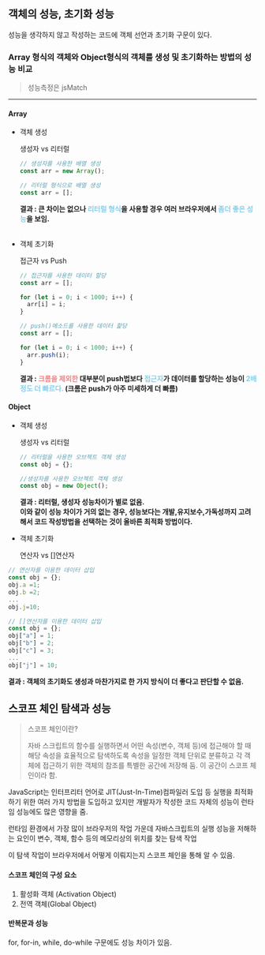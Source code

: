 ## 객체의 성능, 초기화 성능

성능을 생각하지 않고 작성하는 코드에 객체 선언과 초기화 구문이 있다.

### Array 형식의 객체와 Object형식의 객체를 생성 및 초기화하는 방법의 성능 비교

> 성능측정은 jsMatch

---

#### Array

- 객체 생성

  생성자 vs 리터럴

  ```javascript
  // 생성자를 사용한 배열 생성
  const arr = new Array();

  // 리터럴 형식으로 배열 생성
  const arr = [];
  ```

  **결과 : 큰 차이는 없으나 <span style="color:skyblue">리터럴 형식</span>을 사용할 경우 여러 브라우저에서 <span style="color:skyblue">좀더 좋은 성능</span>을 보임.**
  <br><br>

- 객체 초기화

  접근자 vs Push

  ```javascript
  // 접근자를 사용한 데이터 할당
  const arr = [];

  for (let i = 0; i < 1000; i++) {
    arr[i] = i;
  }

  // push()메소드를 사용한 데이터 핥당
  const arr = [];

  for (let i = 0; i < 1000; i++) {
    arr.push(i);
  }
  ```

  **결과 : <span style="color:lightcoral">크롬을 제외한</span> 대부분이 push법보다 <span style="color:skyblue">접근자</span>가 데이터를 할당하는 성능이 <span style="color:skyblue">2배 정도 더 빠르다.</span> (크롬은 push가 아주 미세하게 더 빠름)**

#### Object

- 객체 생성

  생성자 vs 리터럴

  ```javascript
  // 리터럴을 사용한 오브젝트 객체 생성
  const obj = {};

  //생성자를 사용한 오브젝트 객체 생성
  const obj = new Object();
  ```

  **결과 : 리터럴, 생성자 성능차이가 별로 없음.<br>
  이와 같이 성능 차이가 거의 없는 경우, 성능보다는 개발,유지보수,가독성까지 고려해서 코드 작성방법을 선택하는 것이 올바른 최적화 방법이다.**

- 객체 초기화

  연산자 vs []연산자

```javascript
// 연산자를 이용한 데이터 삽입
const obj = {};
obj.a =1;
obj.b =2;
...
obj.j=10;

// []연산자를 이용한 데이터 삽입
const obj = {};
obj["a"] = 1;
obj["b"] = 2;
obj["c"] = 3;
...
obj["j"] = 10;
```

**결과 : 객체의 초기화도 생성과 마찬가지로 한 가지 방식이 더 좋다고 판단할 수 없음.**

## 스코프 체인 탐색과 성능

> 스코프 체인이란?
>
> 자바 스크립트의 함수를 실행하면서 어떤 속성(변수, 객체 등)에 접근해야 할 때 해당 속성을 효율적으로 탐색하도록 속성을 일정한 객체 단위로 분류하고 각 객체에 접근하기 위한 객체의 참조를 특별한 공간에 저장해 둠. 이 공간이 스코프 체인이라 함.

JavaScript는 인터프리터 언어로 JIT(Just-In-Time)컴파일러 도입 등 실행을 최적화하기 위한 여러 가지 방법을 도입하고 있지만 개발자가 작성한 코드 자체의 성능이 런타임 성능에도 많은 영향을 줌.

런타임 환경에서 가장 많이 브라우저의 작업 가운데 자바스크립트의 실행 성능을 저해하는 요인이
 변수, 객체, 함수 등의 메모리상의 위치를 찾는 탐색 작업

이 탐색 작업이 브라우저에서 어떻게 이뤄지는지 스코프 체인을 통해 알 수 있음.

#### 스코프 체인의 구성 요소
1. 활성화 객체 (Activation Object)
2. 전역 객체(Global Object)

#### 반복문과 성능
for, for-in, while, do-while 구문에도 성능 차이가 있음.
